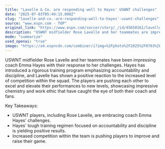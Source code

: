 ```yaml
---
title: "Lavelle & Co. are responding well to Hayes' USWNT challenges"
date: "2025-07-03T05:49:15.000Z"
slug: "lavelle-and-co.-are-responding-well-to-hayes'-uswnt-challenges"
source: "www.espn.com - TOP"
original_link: "https://www.espn.com/soccer/story/_/id/45650161/lavelle-co-responding-well-hayes-uswnt-challenges"
description: "USWNT midfielder Rose Lavelle and her teammates are impressing coach Emma Hayes with their response to her rigorous training program emphasizing accountability and discipline. The players are pushing each other to excel and showcase impressive chemistry and work ethic. Increased competition within the squad is leading to improved performances and catching the eye of both their coach and fans."
mode: "summarize"
used_openai: "true"
image: "https://a4.espncdn.com/combiner/i?img=%2Fphoto%2F2025%2F0703%2Fr1514306_1296x729_16%2D9.jpg"
---
```


USWNT midfielder Rose Lavelle and her teammates have been impressing coach Emma Hayes with their response to her challenges. Hayes has introduced a rigorous training program emphasizing accountability and discipline, and Lavelle has shown a positive reaction to the increased level of competition within the squad. The players are pushing each other to excel and elevate their performances to new levels, showcasing impressive chemistry and work ethic that have caught the eye of both their coach and fans.

Key Takeaways:
- USWNT players, including Rose Lavelle, are embracing coach Emma Hayes' challenges.
- Hayes' tough training regimen focused on accountability and discipline is yielding positive results.
- Increased competition within the team is pushing players to improve and raise their game.